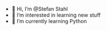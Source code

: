 - 👋 Hi, I’m @Stefan Stahl
- 👀 I’m interested in learning new stuff
- 🌱 I’m currently learning Python

<!---
StefanStahlCode/StefanStahlCode is a ✨ special ✨ repository because its `README.md` (this file) appears on your GitHub profile.
You can click the Preview link to take a look at your changes.
--->

